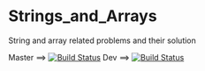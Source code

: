 # Strings_and_Arrays
String and array related problems and their solution

Master ==> [![Build Status](https://travis-ci.org/ChillBroYo/Strings_and_Arrays.svg?branch=master)](https://travis-ci.org/ChillBroYo/Strings_and_Arrays)
Dev ==> [![Build Status](https://travis-ci.org/ChillBroYo/Strings_and_Arrays.svg?branch=sammy%2Fstrings_and_arrays)](https://travis-ci.org/ChillBroYo/Strings_and_Arrays)
